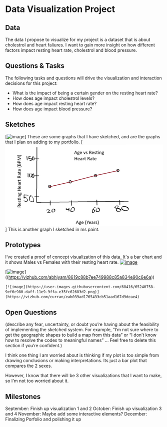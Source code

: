 # Data Visualization Project

## Data

The data I propose to visualize for my project is a dataset that is about cholestrol and heart faliures. I want to gain more insight on how different factors impact resting heart rate, cholestrol and blood pressure.  


## Questions & Tasks

The following tasks and questions will drive the visualization and interaction decisions for this project:

 * What is the impact of being a certain gender on the resting heart rate?
 * How does age impact cholestrol levels?
 * How does age impact resting heart rate?
 * How does age impact blood pressure?

## Sketches

[![image]([https://github.com/abhiyam/CS573-project-template-proposal/blob/master/Graphs-min.jpg)]
These are some graphs that I have sketched, and are the graphs that I plan on adding to my portfolio. 
[![image](https://github.com/abhiyam/CS573-project-template-proposal/blob/master/image2.png)]
This is another graph I sketched in ms paint. 


## Prototypes

I’ve created a proof of concept visualization of this data. It's a bar chart and it shows Males vs Females with their resting heart rate. 
[![image]([https://github.com/abhiyam/CS573-project-template-proposal/blob/master/sketch.png)]((https://vizhub.com/abhiyam/550f22fa080345c8bd8d1e511e6e201b))

[![image]([https://vizhub.com/abhiyam/8619c88b7ee749988c85a834e90c6e6a](https://github.com/abhiyam/CS573-project-template-proposal/blob/master/assignment4.png))]
((https://vizhub.com/abhiyam/8619c88b7ee749988c85a834e90c6e6a))

```
[![image](https://user-images.githubusercontent.com/68416/65240758-9ef6c980-daff-11e9-9ffa-e35fc62683d2.png)](https://vizhub.com/curran/eab039ad1765433cb51aad167d9deae4)
```


## Open Questions

(describe any fear, uncertainty, or doubt you’re having about the feasibility of implementing the sketched system. For example, “I’m not sure where to get the geographic shapes to build a map from this data” or “I don’t know how to resolve the codes to meaningful names” … Feel free to delete this section if you’re confident.)

I think one thing I am worried about is thinking if my plot is too simple from drawing conclusions or making interpretations. Its just a bar plot that compares the 2 sexes. 

However, I know that there will be 3 other visualizations that I want to make, so I'm not too worried about it. 

## Milestones

September: Finish up visualization 1 and 2
October: Finish up visualization 3 and 4
November: Maybe add some interactive elements?
December: Finalizing Porfolio and polishing it up
